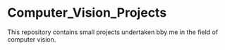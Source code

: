 # Computer_Vision_Projects
This repository contains small projects undertaken bby me in the field of computer vision.
